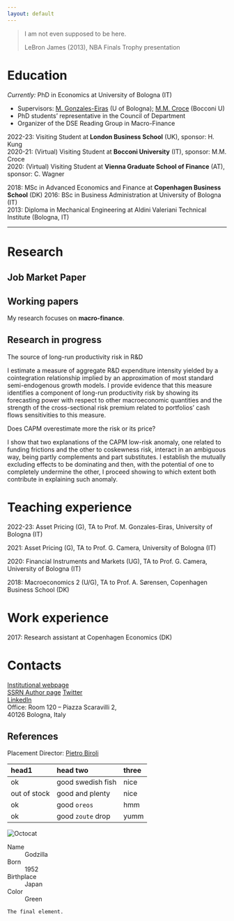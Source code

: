 ```yaml
---
layout: default
---
```


> I am not even supposed to be here.
>
> LeBron James (2013), NBA Finals Trophy presentation

# Education

_Currently:_ PhD in Economics at University of Bologna (IT) <br>
* Supervisors: [M. Gonzales-Eiras](https://sites.google.com/view/mgeiras/inicio) (U of Bologna); [M.M. Croce](https://sites.google.com/view/mmcroce/home) (Bocconi U)
* PhD students’ representative in the Council of Department
* Organizer of the DSE Reading Group in Macro-Finance

2022-23: Visiting Student at **London Business School** (UK), sponsor: H. Kung <br>
2020-21: (Virtual) Visiting Student at **Bocconi University** (IT), sponsor: M.M. Croce <br>
2020: (Virtual) Visiting Student at **Vienna Graduate School of Finance** (AT), sponsor: C. Wagner <br>

2018: MSc in Advanced Economics and Finance at **Copenhagen Business School** (DK)
2016: BSc in Business Administration at University of Bologna (IT) <br>
2013: Diploma in Mechanical Engineering at Aldini Valeriani Technical Institute (Bologna, IT) <br>

* * *

# Research

## Job Market Paper



## Working papers

My research focuses on **macro-finance**.

## Research in progress
The source of long-run productivity risk in R&D

I estimate a measure of aggregate R&D expenditure intensity yielded by a cointegration relationship implied by an approximation of most standard semi-endogenous growth models. I provide evidence that this measure identifies a component of long-run productivity risk by showing its forecasting power with respect to other macroeconomic quantities and the strength of the cross-sectional risk premium related to portfolios’ cash flows sensitivities to this measure.

Does CAPM overestimate more the risk or its price?

I show that two explanations of the CAPM low-risk anomaly, one related to funding frictions and the other to coskewness risk, interact in an ambiguous way, being partly complements and part substitutes. I establish the mutually excluding effects to be dominating and then, with the potential of one to completely undermine the other, I proceed showing to which extent both contribute in explaining such anomaly.


# Teaching experience
2022-23: Asset Pricing (G), TA to Prof. M. Gonzales-Eiras, University of Bologna (IT)

2021: Asset Pricing (G), TA to Prof. G. Camera, University of Bologna (IT)

2020: Financial Instruments and Markets (UG), TA to Prof. G. Camera, University of Bologna (IT)

2018: Macroeconomics 2 (U/G), TA to Prof. A. Sørensen, Copenhagen Business School (DK)


# Work experience
2017: Research assistant at Copenhagen Economics (DK)


# Contacts
[Institutional webpage](https://www.unibo.it/sitoweb/fabio.franceschini4/en) <br>
[SSRN Author page](https://papers.ssrn.com/sol3/cf_dev/AbsByAuth.cfm?per_id=2836171)
[Twitter](https://twitter.com/FFabio_econ) <br>
[LinkedIn](https://www.linkedin.com/in/f-fabio/?locale=en_US) <br>
Office: Room 120 – Piazza Scaravilli 2, <br> 40126 Bologna, Italy <br>

## References

Placement Director: [Pietro Biroli](https://sites.google.com/site/pietrobiroli/home)


<!-- [~~another page~~](./another-page.html). -->



| head1        | head two          | three |
|:-------------|:------------------|:------|
| ok           | good swedish fish | nice  |
| out of stock | good and plenty   | nice  |
| ok           | good `oreos`      | hmm   |
| ok           | good `zoute` drop | yumm  |



![Octocat](https://github.githubassets.com/images/icons/emoji/octocat.png)



<dl>
<dt>Name</dt>
<dd>Godzilla</dd>
<dt>Born</dt>
<dd>1952</dd>
<dt>Birthplace</dt>
<dd>Japan</dd>
<dt>Color</dt>
<dd>Green</dd>
</dl>


```
The final element.
```
